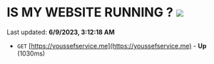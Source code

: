 # IS MY WEBSITE RUNNING ? [![](https://img.shields.io/static/v1?label=Sponsor&message=%E2%9D%A4&logo=GitHub&color=%23fe8e86)](https://github.com/sponsors/<username>)

Last updated: **6/9/2023, 3:12:18 AM**

- `GET` [https://youssefservice.me](https://youssefservice.me) - **Up** (1030ms)

